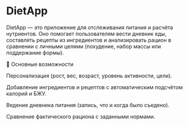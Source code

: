 # DietApp
DietApp — это приложение для отслеживания питания и расчёта нутриентов. Оно помогает пользователям вести дневник еды, составлять рецепты из ингредиентов и анализировать рацион в сравнении с личными целями (похудение, набор массы или поддержание формы).

📌 Основные возможности

  Персонализация (рост, вес, возраст, уровень активности, цели).

  Добавление ингредиентов и рецептов с автоматическим подсчётом калорий и БЖУ.

  Ведение дневника питания (запись, что и когда было съедено).

  Сравнение фактического рациона с заданными нормами.

  
